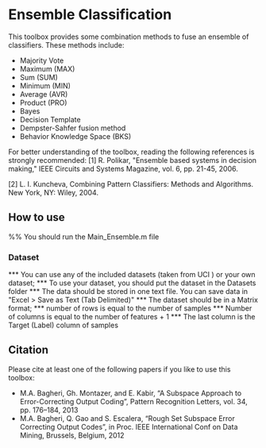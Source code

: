 # Ensemble Classification
This toolbox provides some combination methods to fuse an ensemble of classifiers. These methods include: 
- Majority Vote
- Maximum (MAX)
- Sum (SUM)
- Minimum (MIN)
- Average (AVR)
- Product (PRO)
- Bayes
- Decision Template
- Dempster-Sahfer fusion method
- Behavior Knowledge Space (BKS)

For better understanding of the toolbox, reading the following references is strongly recommended:
[1] R. Polikar, "Ensemble based systems in decision making," IEEE Circuits and Systems Magazine, vol. 6, pp. 21-45, 2006. 

[2] L. I. Kuncheva, Combining Pattern Classifiers: Methods and Algorithms. New York, NY: Wiley, 2004.
 
## How to use 
%% You should run the Main_Ensemble.m file

### Dataset 
*** You can use any of the included datasets (taken from UCI ) or your own dataset; 
*** To use your dataset, you should put the dataset in the Datasets folder 
*** The data should be stored in one text file. You can save data in "Excel > Save as Text (Tab Delimited)" 
*** The dataset should be in a Matrix format; 
*** number of rows is equal to the number of samples 
*** Number of columns is equal to the number of features + 1 
*** The last column is the Target (Label) column of samples

## Citation
Please cite at least one of the following papers if you like to use this toolbox: 
+ M.A. Bagheri, Gh. Montazer, and E. Kabir, “A Subspace Approach to Error-Correcting Output Coding”, 
Pattern Recognition Letters, vol. 34, pp. 176–184, 2013 
+ M.A. Bagheri, Q. Gao and S. Escalera, “Rough Set Subspace Error Correcting Output Codes”, 
in Proc. IEEE International Conf on Data Mining, Brussels, Belgium, 2012
